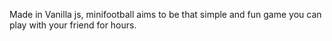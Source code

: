 Made in Vanilla js, minifootball aims to be that simple and fun game you can play with your friend for hours.
